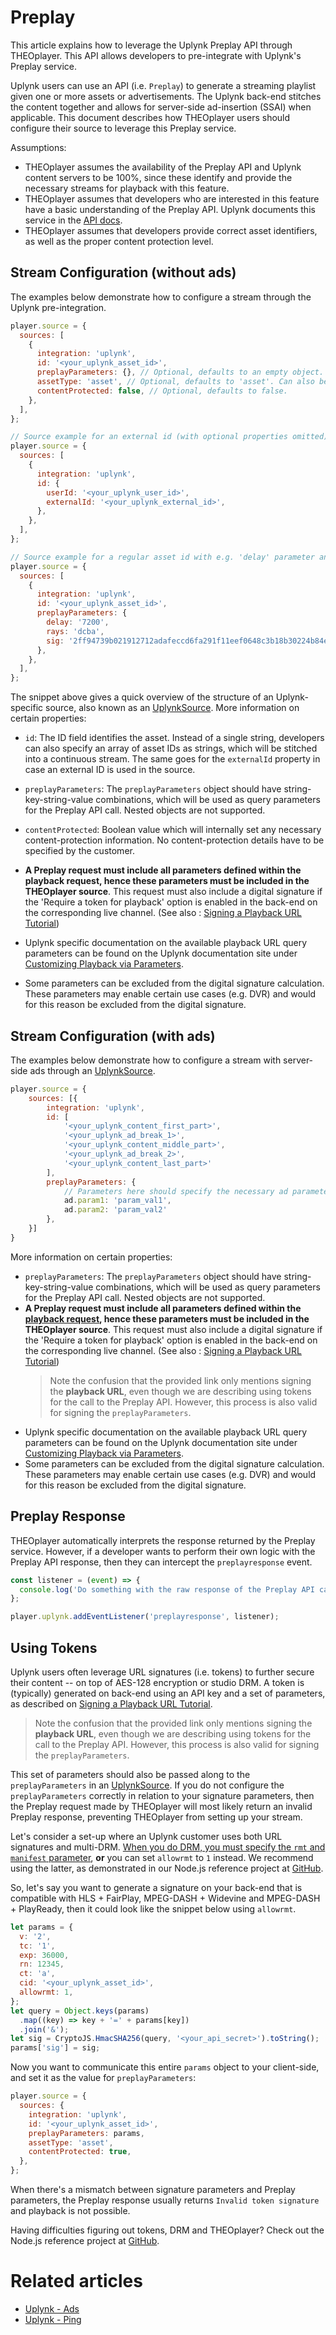 # Preplay

This article explains how to leverage the Uplynk Preplay API through THEOplayer. This API allows developers to pre-integrate with Uplynk's Preplay service.

Uplynk users can use an API (i.e. `Preplay`) to generate a streaming playlist given one or more assets or advertisements. The Uplynk back-end stitches the content together and allows for server-side ad-insertion (SSAI) when applicable. This document describes how THEOplayer users should configure their source to leverage this Preplay service.

Assumptions:

- THEOplayer assumes the availability of the Preplay API and Uplynk content servers to be 100%, since these identify and provide the necessary streams for playback with this feature.
- THEOplayer assumes that developers who are interested in this feature have a basic understanding of the Preplay API. Uplynk documents this service in the [API docs](https://api-docs.uplynk.com/#Develop/Preplayv2.htm).
- THEOplayer assumes that developers provide correct asset identifiers, as well as the proper content protection level.

## Stream Configuration (without ads)

The examples below demonstrate how to configure a stream through the Uplynk pre-integration.

```js
player.source = {
  sources: [
    {
      integration: 'uplynk',
      id: '<your_uplynk_asset_id>',
      preplayParameters: {}, // Optional, defaults to an empty object. These will be added as query parameters to the Preplay API call.
      assetType: 'asset', // Optional, defaults to 'asset'. Can also be 'channel' or 'event', following the Uplynk semantics, where 'asset' is On-demand content.
      contentProtected: false, // Optional, defaults to false.
    },
  ],
};

// Source example for an external id (with optional properties omitted)
player.source = {
  sources: [
    {
      integration: 'uplynk',
      id: {
        userId: '<your_uplynk_user_id>',
        externalId: '<your_uplynk_external_id>',
      },
    },
  ],
};

// Source example for a regular asset id with e.g. 'delay' parameter and 'sig' token parameter (with optional properties omitted)
player.source = {
  sources: [
    {
      integration: 'uplynk',
      id: '<your_uplynk_asset_id>',
      preplayParameters: {
        delay: '7200',
        rays: 'dcba',
        sig: '2ff94739b021912712adafeccd6fa291f11eef0648c3b18b30224b84e0590b4f',
      },
    },
  ],
};
```

The snippet above gives a quick overview of the structure of an Uplynk-specific source, also known as an [UplynkSource](pathname:///theoplayer/v8/api-reference/web/interfaces/UplynkSource.html). More information on certain properties:

- `id`: The ID field identifies the asset. Instead of a single string, developers can also specify an array of asset IDs as strings, which will be stitched into a continuous stream. The same goes for the `externalId` property in case an external ID is used in the source.
- `preplayParameters`: The `preplayParameters` object should have string-key-string-value combinations, which will be used as query parameters for the Preplay API call. Nested objects are not supported.

- `contentProtected`: Boolean value which will internally set any necessary content-protection information. No content-protection details have to be specified by the customer.

- **A Preplay request must include all parameters defined within the playback request, hence these parameters must be included in the THEOplayer source**. This request must also include a digital signature if the 'Require a token for playback' option is enabled in the back-end on the corresponding live channel. (See also : [Signing a Playback URL Tutorial](https://api-docs.uplynk.com/#Tutorials/Signed-Playback-URL-Tutorial.htm))
- Uplynk specific documentation on the available playback URL query parameters can be found on the Uplynk documentation site under [Customizing Playback via Parameters](https://api-docs.uplynk.com/#Setup/Customizing-Playback.htm).
- Some parameters can be excluded from the digital signature calculation. These parameters may enable certain use cases (e.g. DVR) and would for this reason be excluded from the digital signature.

## Stream Configuration (with ads)

The examples below demonstrate how to configure a stream with server-side ads through an [UplynkSource](pathname:///theoplayer/v8/api-reference/web/interfaces/UplynkSource.html).

```js
player.source = {
    sources: [{
        integration: 'uplynk',
        id: [
            '<your_uplynk_content_first_part>',
            '<your_uplynk_ad_break_1>',
            '<your_uplynk_content_middle_part>',
            '<your_uplynk_ad_break_2>',
            '<your_uplynk_content_last_part>'
        ],
        preplayParameters: {
            // Parameters here should specify the necessary ad parameters for the Preplay API
            ad.param1: 'param_val1',
            ad.param2: 'param_val2'
        },
    }]
}
```

More information on certain properties:

- `preplayParameters`: The `preplayParameters` object should have string-key-string-value combinations, which will be used as query parameters for the Preplay API call. Nested objects are not supported.
- **A Preplay request must include all parameters defined within the [playback request](https://api-docs.uplynk.com/#Setup/Playback-URLs.htm#LiveChannelPURLs), hence these parameters must be included in the THEOplayer source**. This request must also include a digital signature if the 'Require a token for playback' option is enabled in the back-end on the corresponding live channel. (See also : [Signing a Playback URL Tutorial](https://api-docs.uplynk.com/#Tutorials/Signed-Playback-URL-Tutorial.htm))
  > Note the confusion that the provided link only mentions signing the **playback URL**, even though we are describing using
  > tokens for the call to the Preplay API. However, this process is also valid for signing the `preplayParameters`.
- Uplynk specific documentation on the available playback URL query parameters can be found on the Uplynk documentation site under [Customizing Playback via Parameters](https://api-docs.uplynk.com/#Setup/Customizing-Playback.htm).
- Some parameters can be excluded from the digital signature calculation. These parameters may enable certain use cases (e.g. DVR) and would for this reason be excluded from the digital signature.

## Preplay Response

THEOplayer automatically interprets the response returned by the Preplay service. However, if a developer wants to perform their own logic with the Preplay API response, then they can intercept the `preplayresponse` event.

```js
const listener = (event) => {
  console.log('Do something with the raw response of the Preplay API call', event.response);
};

player.uplynk.addEventListener('preplayresponse', listener);
```

## Using Tokens

Uplynk users often leverage URL signatures (i.e. tokens) to further secure their content -- on top of AES-128 encryption or studio DRM.
A token is (typically) generated on back-end using an API key and a set of parameters, as described on
[Signing a Playback URL Tutorial](https://api-docs.uplynk.com/#Tutorials/Signed-Playback-URL-Tutorial.htm).

> Note the confusion that the provided link only mentions signing the **playback URL**, even though we are describing using
> tokens for the call to the Preplay API. However, this process is also valid for signing the `preplayParameters`.

This set of parameters should also be passed along to the `preplayParameters` in an [UplynkSource](pathname:///theoplayer/v8/api-reference/web/interfaces/UplynkSource.html).
If you do not configure the `preplayParameters` correctly in relation to your signature parameters, then the Preplay request made by THEOplayer will most likely return an invalid Preplay response, preventing THEOplayer from setting up your stream.

Let's consider a set-up where an Uplynk customer uses both URL signatures and multi-DRM.
[When you do DRM, you must specify the `rmt` and `manifest` parameter](https://api-docs.uplynk.com/#Develop/Preplayv2.htm?Highlight=rmt),
**or** you can set `allowrmt` to `1` instead. We recommend using the latter, as demonstrated in our Node.js reference project at [GitHub](https://github.com/THEOplayer/theoplayer-verizon-media-node-js).

So, let's say you want to generate a signature on your back-end that is compatible with HLS + FairPlay, MPEG-DASH + Widevine and MPEG-DASH + PlayReady,
then it could look like the snippet below using `allowrmt`.

```js
let params = {
  v: '2',
  tc: '1',
  exp: 36000,
  rn: 12345,
  ct: 'a',
  cid: '<your_uplynk_asset_id>',
  allowrmt: 1,
};
let query = Object.keys(params)
  .map((key) => key + '=' + params[key])
  .join('&');
let sig = CryptoJS.HmacSHA256(query, '<your_api_secret>').toString();
params['sig'] = sig;
```

Now you want to communicate this entire `params` object to your client-side, and set it as the value for `preplayParameters`:

```js
player.source = {
  sources: {
    integration: 'uplynk',
    id: '<your_uplynk_asset_id>',
    preplayParameters: params,
    assetType: 'asset',
    contentProtected: true,
  },
};
```

When there's a mismatch between signature parameters and Preplay parameters, the Preplay response usually returns `Invalid token signature` and playback is not possible.

Having difficulties figuring out tokens, DRM and THEOplayer? Check out the Node.js reference project at [GitHub](https://github.com/THEOplayer/theoplayer-verizon-media-node-js).

# Related articles

- [Uplynk - Ads](02-ads.md)
- [Uplynk - Ping](03-ping.md)
